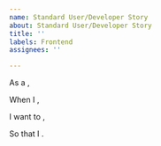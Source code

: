 ```yaml
---
name: Standard User/Developer Story
about: Standard User/Developer Story
title: ''
labels: Frontend
assignees: ''

---
```


As a ,

When I ,

I want to ,

So that I .
